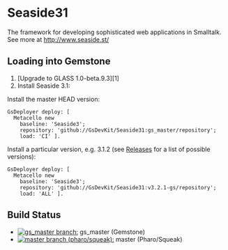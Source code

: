 Seaside31
=========
The framework for developing sophisticated web applications in Smalltalk. 
See more at http://www.seaside.st/

## Loading into Gemstone

1. [Upgrade to GLASS 1.0-beta.9.3][1]
2. Install Seaside 3.1:

Install the master HEAD version:
  ```Smalltalk
  GsDeployer deploy: [
    Metacello new
      baseline: 'Seaside3';
      repository: 'github://GsDevKit/Seaside31:gs_master/repository';
      load: 'CI' ].
  ```

Install a particular version, e.g. 3.1.2 (see [Releases](https://github.com/GsDevKit/Seaside31/releases) for a list of possible versions):
  ```Smalltalk
  GsDeployer deploy: [
    Metacello new
      baseline: 'Seaside3';
      repository: 'github://GsDevKit/Seaside31:v3.2.1-gs/repository';
      load: 'ALL' ].
  ```

## Build Status
 - [![gs_master branch:](https://travis-ci.org/GsDevKit/Seaside31.png?branch=gs_master)](https://travis-ci.org/GsDevKit/Seaside31) gs_master (Gemstone)
 - [![master branch (pharo/squeak):](https://travis-ci.org/GsDevKit/Seaside31.png?branch=master)](https://travis-ci.org/GsDevKit/Seaside31)  master (Pharo/Squeak)